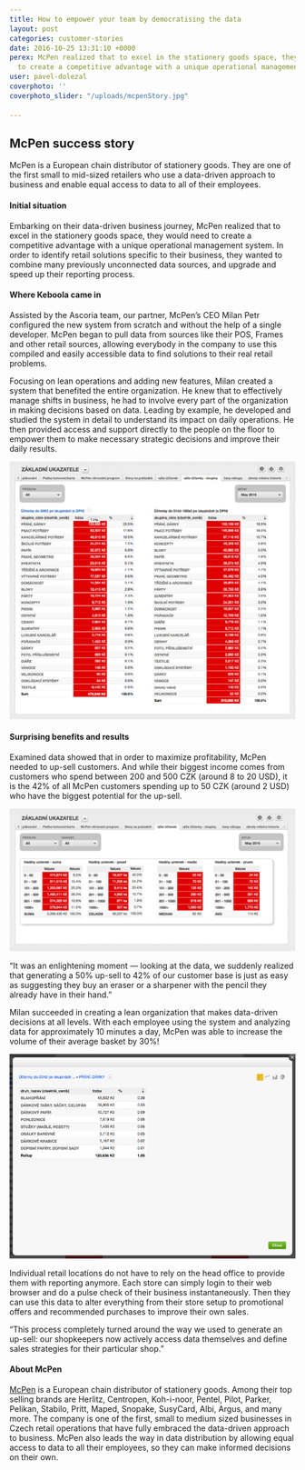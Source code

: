 ```yaml
---
title: How to empower your team by democratising the data
layout: post
categories: customer-stories
date: 2016-10-25 13:31:10 +0000
perex: McPen realized that to excel in the stationery goods space, they would need
  to create a competitive advantage with a unique operational management system.
user: pavel-dolezal
coverphoto: ''
coverphoto_slider: "/uploads/mcpenStory.jpg"

---
```

## McPen success story

McPen is a European chain distributor of stationery goods. They are one of the first small to mid-sized retailers who use a data-driven approach to business and enable equal access to data to all of their employees.

#### Initial situation

Embarking on their data-driven business journey, McPen realized that to excel in the stationery goods space, they would need to create a competitive advantage with a unique operational management system. In order to identify retail solutions specific to their business, they wanted to combine many previously unconnected data sources, and upgrade and speed up their reporting process.

#### Where Keboola came in

Assisted by the Ascoria team, our partner, McPen’s CEO Milan Petr configured the new system from scratch and without the help of a single developer. McPen began to pull data from sources like their POS, Frames and other retail sources, allowing everybody in the company to use this compiled and easily accessible data to find solutions to their real retail problems.

Focusing on lean operations and adding new features, Milan created a system that benefited the entire organization. He knew that to effectively manage shifts in business, he had to involve every part of the organization in making decisions based on data. Leading by example, he developed and studied the system in detail to understand its impact on daily operations. He then provided access and support directly to the people on the floor to empower them to make necessary strategic decisions and improve their daily results.

![](/uploads/mcpenStory1.jpg)

#### Surprising benefits and results

Examined data showed that in order to maximize profitability, McPen needed to up-sell customers. And while their biggest income comes from customers who spend between 200 and 500 CZK (around 8 to 20 USD), it is the 42% of all McPen customers spending up to 50 CZK (around 2 USD) who have the biggest potential for the up-sell.

![](/uploads/mcpenStory2.jpg)

“It was an enlightening moment — looking at the data, we suddenly realized that generating a 50% up-sell to 42% of our customer base is just as easy as suggesting they buy an eraser or a sharpener with the pencil they already have in their hand.”

Milan succeeded in creating a lean organization that makes data-driven decisions at all levels. With each employee using the system and analyzing data for approximately 10 minutes a day, McPen was able to increase the volume of their average basket by 30%!

![](/uploads/mcpenStory3.jpg)

Individual retail locations do not have to rely on the head office to provide them with reporting anymore. Each store can simply login to their web browser and do a pulse check of their business instantaneously. Then they can use this data to alter everything from their store setup to promotional offers and recommended purchases to improve their own sales.

“This process completely turned around the way we used to generate an up-sell: our shopkeepers now actively access data themselves and define sales strategies for their particular shop.”

#### About McPen

[McPen](http://www.mcpen.cz/index.php?index-en) is a European chain distributor of stationery goods. Among their top selling brands are Herlitz, Centropen, Koh-i-noor, Pentel, Pilot, Parker, Pelikan, Stabilo, Pritt, Maped, Snopake, SusyCard, Albi, Argus, and many more. The company is one of the first, small to medium sized businesses in Czech retail operations that have fully embraced the data-driven approach to business. McPen also leads the way in data distribution by allowing equal access to data to all their employees, so they can make informed decisions on their own.